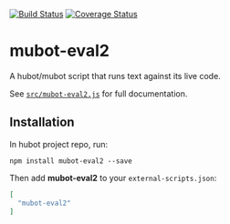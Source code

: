 [![Build Status](https://travis-ci.org/hubotio/hubot-rules.svg?branch=master)](https://travis-ci.org/hubotio/hubot-rules) [![Coverage Status](https://coveralls.io/repos/github/hubotio/hubot-rules/badge.svg?branch=master)](https://coveralls.io/github/hubotio/hubot-rules?branch=master)

# mubot-eval2

A hubot/mubot script that runs text against its live code.

See [`src/mubot-eval2.js`](src/mubot-eval2.js) for full documentation.

## Installation

In hubot project repo, run:

`npm install mubot-eval2 --save`

Then add **mubot-eval2** to your `external-scripts.json`:

```json
[
  "mubot-eval2"
]
```
